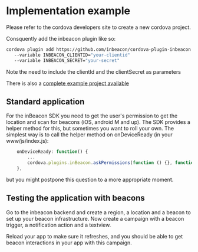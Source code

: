

# Implementation example

Please refer to the cordova developers site to create a new cordova project. 

Consquently add the inbeacon plugin like so:

```bash
cordova plugin add https://github.com/inbeacon/cordova-plugin-inbeacon.git 
   --variable INBEACON_CLIENTID="your-clientid" 
   --variable INBEACON_SECRET="your-secret"
```

Note the need to include the clientId and the clientSecret as parameters

There is also a [complete example project available](https://github.com/inbeacon/inbeacon-cordova-example)

## Standard application

For the inBeacon SDK you need to get the user's permission to get the location and scan for beacons (iOS, android M and up). The SDK provides a helper method for this, but sometimes you want to roll your own.
The simplest way is to call the helper method on onDeviceReady (in your www/js/index.js):
```javascript
    onDeviceReady: function() {
		...
        cordova.plugins.inBeacon.askPermissions(function () {}, function (error) {});
    },
```
but you might postpone this question to a more appropriate moment.

## Testing the application with beacons
Go to the inbeacon backend and create a region, a location and a beacon to set up your beacon infrastructure. Now create a campaign with a beacon trigger, a notification action and a textview. 

Reload your app to make sure it refreshes, and you should be able to get beacon interactions in your app with this campaign. 